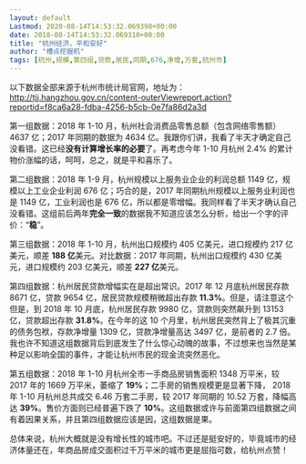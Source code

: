 ```yaml
---
layout: default
Lastmod: 2020-08-14T14:53:32.069398+00:00
date: 2018-08-14T14:53:32.069310+00:00
title: "杭州经济，平和安好"
author: "槽点挖掘机"
tags: [杭州,规模,第四组,贷款,居民,同期,676,净增,万套,杭州市]
---
```


以下数据全部来源于杭州市统计局官网，地址为：http://tjj.hangzhou.gov.cn/content-outerViewreport.action?reportid=f8ca6a28-fdba-4256-b5cb-0e7fa86d2a3d

第一组数据：2018 年 1-10 月，杭州社会消费品零售总额（包含网络零售额）4637 亿；2017 年同期的数据为 4634 亿。我跟你们讲，我看了半天才确定自己没看错。这已经**没有计算增长率的必要**了。再考虑今年 1-10 月杭州 2.4% 的累计物价涨幅的话，呵呵，总之，就是平和喜乐了。

第二组数据：2018 年 1-9 月，杭州规模以上服务业企业的利润总额 1149 亿，规模以上工业企业利润 676 亿；巧合的是，2017 年同期杭州规模以上服务业利润也是 1149 亿，工业利润也是 676 亿，所以都是零增幅。我同样看了半天才确认自己没看错。这组前后两年**完全一致**的数据我不知道应该怎么分析，给出一个字的评价：“**稳**”。

第三组数据：2018 年 1-10 月，杭州出口规模约 405 亿美元，进口规模约 217 亿美元，顺差 **188 亿**美元。对比数据：2017 年同期，杭州出口规模约 430 亿美元，进口规模约 203 亿美元，顺差 **227 亿**美元。

第四组数据：杭州居民贷款增幅实在是超出常识。2017 年 12 月底杭州居民存款 8671 亿，贷款 9654 亿，居民贷款规模稍微超出存款 **11.3%**。但是，请注意这个但是，到 2018 年 10 月底，杭州居民存款 9980 亿，贷款则突然飙升到 13153 亿，贷款超出存款 **31.8%**。在今年的这 10 个月里，杭州居民突然背上了极其沉重的债务包袱，存款净增量 1309 亿，贷款净增量高达 3497 亿，是前者的 2.7 倍。我也许不知道这组数据背后到底发生了什么惊心动魄的故事，不过想来也当然是某种足以影响全国的事件，才能让杭州市民的现金流突然恶化。

第五组数据：2018 年 1-10 月杭州全市一手商品房销售面积 1348 万平米，较 2017 年的 1669 万平米，萎缩了 **19%**；二手房的销售规模更是显著下降， 2018 年 1-10 月杭州总共成交 6.46 万套二手房，较 2017 年同期的 10.52 万套，降幅高达 **39%**。售价方面则已经普遍下跌了 **10%**。这组数据或许与前面第四组数据之间有着因果关系，并且第四组数据应该是因，这组数据是果。

总体来说，杭州大概就是没有增长性的城市吧。不过还是挺安好的，毕竟城市的经济体量还在，年商品房成交面积过千万平米的城市更是屈指可数，给杭州点赞！
